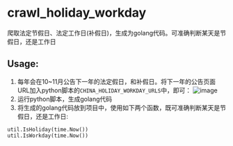 # crawl_holiday_workday
爬取法定节假日、法定工作日(补假日)，生成为golang代码。可准确判断某天是节假日，还是工作日

## Usage:
1. 每年会在10~11月公告下一年的法定假日，和补假日。将下一年的公告页面URL加入python脚本的`CHINA_HOLIDAY_WORKDAY_URLS`中，即可：
![image](https://user-images.githubusercontent.com/11456678/125760514-34d43454-fe43-4376-884e-18dc8ea00750.png)
2. 运行python脚本，生成golang代码
3. 将生成的golang代码放到项目中，使用如下两个函数，既可准确判断某天是节假日，还是工作日:
```golang
util.IsHoliday(time.Now())
util.IsWorkday(time.Now())
```
